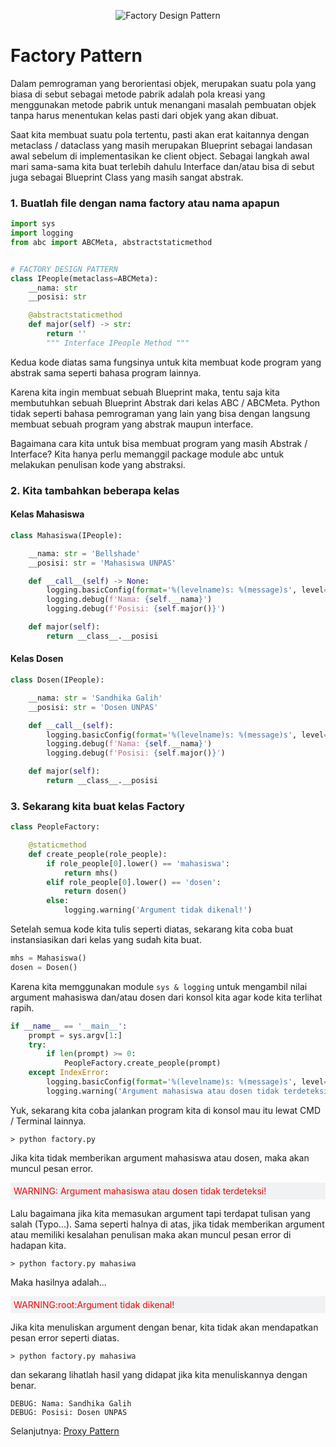 <p align="center">
  <img src="https://i.ibb.co/hczmMvm/Factory.png" alt="Factory Design Pattern">
</p>

# Factory Pattern

Dalam pemrograman yang berorientasi objek, merupakan suatu pola yang biasa di sebut sebagai metode pabrik adalah pola kreasi yang menggunakan metode pabrik untuk menangani masalah pembuatan objek tanpa harus menentukan kelas pasti dari objek yang akan dibuat.

Saat kita membuat suatu pola tertentu, pasti akan erat kaitannya dengan metaclass / dataclass yang masih merupakan Blueprint sebagai landasan awal sebelum di implementasikan ke client object. Sebagai langkah awal mari sama-sama kita buat terlebih dahulu Interface dan/atau bisa di sebut juga sebagai Blueprint Class yang masih sangat abstrak.

### 1. Buatlah file dengan nama factory atau nama apapun

```py
import sys
import logging
from abc import ABCMeta, abstractstaticmethod


# FACTORY DESIGN PATTERN
class IPeople(metaclass=ABCMeta):
    __nama: str
    __posisi: str

    @abstractstaticmethod
    def major(self) -> str:
        return ''
        """ Interface IPeople Method """
```
Kedua kode diatas sama fungsinya untuk kita membuat kode program yang abstrak sama seperti bahasa program lainnya.

Karena kita ingin membuat sebuah Blueprint maka, tentu saja kita membutuhkan sebuah Blueprint Abstrak dari kelas ABC / ABCMeta. Python tidak seperti bahasa pemrograman yang lain yang bisa dengan langsung membuat sebuah program yang abstrak maupun interface.

Bagaimana cara kita untuk bisa membuat program yang masih Abstrak / Interface? Kita hanya perlu memanggil package module abc untuk melakukan penulisan kode yang abstraksi.

### 2. Kita tambahkan beberapa kelas

#### Kelas Mahasiswa
```py
class Mahasiswa(IPeople):

    __nama: str = 'Bellshade'
    __posisi: str = 'Mahasiswa UNPAS'

    def __call__(self) -> None:
        logging.basicConfig(format='%(levelname)s: %(message)s', level=logging.DEBUG)
        logging.debug(f'Nama: {self.__nama}')
        logging.debug(f'Posisi: {self.major()}')

    def major(self):
        return __class__.__posisi
```

#### Kelas Dosen
```py
class Dosen(IPeople):

    __nama: str = 'Sandhika Galih'
    __posisi: str = 'Dosen UNPAS'

    def __call__(self):
        logging.basicConfig(format='%(levelname)s: %(message)s', level=logging.DEBUG)
        logging.debug(f'Nama: {self.__nama}')
        logging.debug(f'Posisi: {self.major()}')

    def major(self):
        return __class__.__posisi
```

### 3. Sekarang kita buat kelas Factory

```py
class PeopleFactory:

    @staticmethod
    def create_people(role_people):
        if role_people[0].lower() == 'mahasiswa':
            return mhs()
        elif role_people[0].lower() == 'dosen':
            return dosen()
        else:
            logging.warning('Argument tidak dikenal!')
```

Setelah semua kode kita tulis seperti diatas, sekarang kita coba buat instansiasikan dari kelas yang sudah kita buat.
```py
mhs = Mahasiswa()
dosen = Dosen()
```

Karena kita memggunakan module `sys & logging` untuk mengambil nilai argument mahasiswa dan/atau dosen dari konsol kita agar kode kita terlihat rapih.

```py
if __name__ == '__main__':
    prompt = sys.argv[1:]
    try:
        if len(prompt) >= 0:
            PeopleFactory.create_people(prompt)
    except IndexError:
        logging.basicConfig(format='%(levelname)s: %(message)s', level=logging.WARN)
        logging.warning('Argument mahasiswa atau dosen tidak terdeteksi!')
```

Yuk, sekarang kita coba jalankan program kita di konsol mau itu lewat CMD / Terminal lainnya.

```console
> python factory.py
```
Jika kita tidak memberikan argument mahasiswa atau dosen, maka akan muncul pesan error.

<p style="color:red;padding:5px;background:#f1f2f3;">WARNING: Argument mahasiswa atau dosen tidak terdeteksi!</p>

Lalu bagaimana jika kita memasukan argument tapi terdapat tulisan yang salah (Typo...). Sama seperti halnya di atas, jika tidak memberikan argument atau memiliki kesalahan penulisan maka akan muncul pesan error di hadapan kita.
```console
> python factory.py mahasiwa
```
Maka hasilnya adalah...
<p style="color:red;padding:5px;background:#f1f2f3;">WARNING:root:Argument tidak dikenal!</p>

Jika kita menuliskan argument dengan benar, kita tidak akan mendapatkan pesan error seperti diatas.
```console
> python factory.py mahasiwa
```

dan sekarang lihatlah hasil yang didapat jika kita menuliskannya dengan benar.
```console
DEBUG: Nama: Sandhika Galih
DEBUG: Posisi: Dosen UNPAS
```

Selanjutnya: [Proxy Pattern](proxy.md)